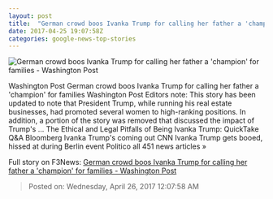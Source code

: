 ```yaml
---
layout: post
title:  "German crowd boos Ivanka Trump for calling her father a 'champion' for families - Washington Post"
date: 2017-04-25 19:07:58Z
categories: google-news-top-stories
---
```


![German crowd boos Ivanka Trump for calling her father a 'champion' for families - Washington Post](https://img.washingtonpost.com/rf/image_1484w/2010-2019/Wires/Images/2017-04-25/Getty/672772668.jpg)

Washington Post German crowd boos Ivanka Trump for calling her father a 'champion' for families Washington Post Editors note: This story has been updated to note that President Trump, while running his real estate businesses, had promoted several women to high-ranking positions. In addition, a portion of the story was removed that discussed the impact of Trump's ... The Ethical and Legal Pitfalls of Being Ivanka Trump: QuickTake Q&A Bloomberg Ivanka Trump's coming out CNN Ivanka Trump gets booed, hissed at during Berlin event Politico all 451 news articles »


Full story on F3News: [German crowd boos Ivanka Trump for calling her father a 'champion' for families - Washington Post](http://www.f3nws.com/n/CaXdZG)

> Posted on: Wednesday, April 26, 2017 12:07:58 AM
